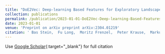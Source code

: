 ```yaml
---
title: "DoE2Vec: Deep-learning Based Features for Exploratory Landscape Analysis"
collection: publications
permalink: /publication/2023-01-01-DoE2Vec-Deep-learning-Based-Features-for-Exploratory-Landscape-Analysis
date: 2023-01-01
venue: 'Preprint on arXiv preprint arXiv:2304.01219'
citation: ' Bas Stein,  Fu Long,  Moritz Frenzel,  Peter Krause,  Markus Gitterle,  Thomas B{\&quot;a}ck, &quot;DoE2Vec: Deep-learning Based Features for Exploratory Landscape Analysis.&quot; Preprint on arXiv preprint arXiv:2304.01219, 2023.'
---
```

Use [Google Scholar](https://scholar.google.com/scholar?q=DoE2Vec:+Deep+learning+Based+Features+for+Exploratory+Landscape+Analysis){:target="_blank"} for full citation